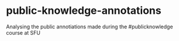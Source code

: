 # public-knowledge-annotations
Analysing the public annotiations made during the #publicknowledge course at SFU
